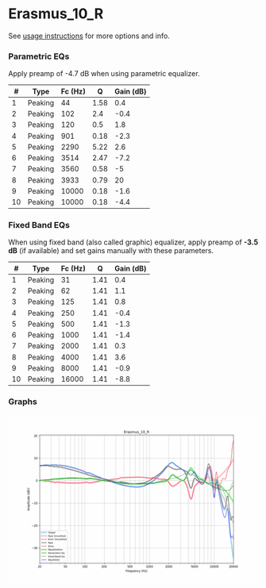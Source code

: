 # Erasmus_10_R
See [usage instructions](https://github.com/jaakkopasanen/AutoEq#usage) for more options and info.

### Parametric EQs
Apply preamp of -4.7 dB when using parametric equalizer.

|   # | Type    |   Fc (Hz) |    Q |   Gain (dB) |
|-----|---------|-----------|------|-------------|
|   1 | Peaking |        44 | 1.58 |         0.4 |
|   2 | Peaking |       102 | 2.4  |        -0.4 |
|   3 | Peaking |       120 | 0.5  |         1.8 |
|   4 | Peaking |       901 | 0.18 |        -2.3 |
|   5 | Peaking |      2290 | 5.22 |         2.6 |
|   6 | Peaking |      3514 | 2.47 |        -7.2 |
|   7 | Peaking |      3560 | 0.58 |        -5   |
|   8 | Peaking |      3933 | 0.79 |        20   |
|   9 | Peaking |     10000 | 0.18 |        -1.6 |
|  10 | Peaking |     10000 | 0.18 |        -4.4 |

### Fixed Band EQs
When using fixed band (also called graphic) equalizer, apply preamp of **-3.5 dB** (if available) and set gains manually with these parameters.

|   # | Type    |   Fc (Hz) |    Q |   Gain (dB) |
|-----|---------|-----------|------|-------------|
|   1 | Peaking |        31 | 1.41 |         0.4 |
|   2 | Peaking |        62 | 1.41 |         1.1 |
|   3 | Peaking |       125 | 1.41 |         0.8 |
|   4 | Peaking |       250 | 1.41 |        -0.4 |
|   5 | Peaking |       500 | 1.41 |        -1.3 |
|   6 | Peaking |      1000 | 1.41 |        -1.4 |
|   7 | Peaking |      2000 | 1.41 |         0.3 |
|   8 | Peaking |      4000 | 1.41 |         3.6 |
|   9 | Peaking |      8000 | 1.41 |        -0.9 |
|  10 | Peaking |     16000 | 1.41 |        -8.8 |

### Graphs
![](./Erasmus_10_R.png)
